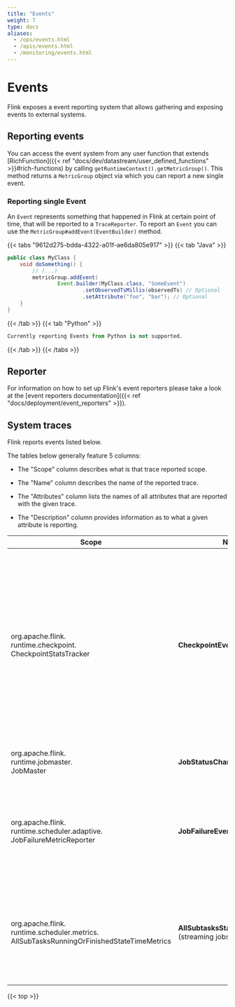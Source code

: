 ```yaml
---
title: "Events"
weight: 7
type: docs
aliases:
  - /ops/events.html
  - /apis/events.html
  - /monitoring/events.html
---
```

<!--
Licensed to the Apache Software Foundation (ASF) under one
or more contributor license agreements.  See the NOTICE file
distributed with this work for additional information
regarding copyright ownership.  The ASF licenses this file
to you under the Apache License, Version 2.0 (the
"License"); you may not use this file except in compliance
with the License.  You may obtain a copy of the License at

  http://www.apache.org/licenses/LICENSE-2.0

Unless required by applicable law or agreed to in writing,
software distributed under the License is distributed on an
"AS IS" BASIS, WITHOUT WARRANTIES OR CONDITIONS OF ANY
KIND, either express or implied.  See the License for the
specific language governing permissions and limitations
under the License.
-->

# Events

Flink exposes a event reporting system that allows gathering and exposing events to external systems.

## Reporting events

You can access the event system from any user function that extends [RichFunction]({{< ref "docs/dev/datastream/user_defined_functions" >}}#rich-functions) by calling `getRuntimeContext().getMetricGroup()`.
This method returns a `MetricGroup` object via which you can report a new single event.

### Reporting single Event


An `Event` represents something that happened in Flink at certain point of time, that will be reported to a `TraceReporter`.
To report an `Event` you can use the `MetricGroup#addEvent(EventBuilder)` method.

{{< tabs "9612d275-bdda-4322-a01f-ae6da805e917" >}}
{{< tab "Java" >}}
```java
public class MyClass {
    void doSomething() {
        // (...)
        metricGroup.addEvent(
                Event.builder(MyClass.class, "SomeEvent")
                        .setObservedTsMillis(observedTs) // Optional
                        .setAttribute("foo", "bar"); // Optional
    }
}
```
{{< /tab >}}
{{< tab "Python" >}}
```python
Currently reporting Events from Python is not supported.
```
{{< /tab >}}
{{< /tabs >}}

## Reporter

For information on how to set up Flink's event reporters please take a look at the [event reporters documentation]({{< ref "docs/deployment/event_reporters" >}}).

## System traces

Flink reports events listed below.

The tables below generally feature 5 columns:

* The "Scope" column describes what is that trace reported scope.

* The "Name" column describes the name of the reported trace.

* The "Attributes" column lists the names of all attributes that are reported with the given trace.

* The "Description" column provides information as to what a given attribute is reporting.

<table class="table table-bordered">
  <thead>
    <tr>
      <th class="text-left" style="width: 18%">Scope</th>
      <th class="text-left" style="width: 22%">Name</th>
      <th class="text-left" style="width: 5%">Severity</th>
      <th class="text-left" style="width: 20%">Attributes</th>
      <th class="text-left" style="width: 32%">Description</th>
    </tr>
  </thead>
  <tbody>
    <tr>
      <td rowspan="8">org.apache.flink.</br>runtime.checkpoint.</br>CheckpointStatsTracker</td>
      <td rowspan="8"><strong>CheckpointEvent</strong></td>
      <td rowspan="8"><strong>INFO</strong></td>
    </tr>
    <tr>
      <td>observedTs</td>
      <td>Timestamp when the checkpoint has finished.</td>
    </tr>
    <tr>
      <td>checkpointId</td>
      <td>Id of the checkpoint.</td>
    </tr>
    <tr>
      <td>checkpointedSize</td>
      <td>Size in bytes of checkpointed state during this checkpoint. Might be smaller than fullSize if incremental checkpoints are used.</td>
    </tr>
    <tr>
      <td>fullSize</td>
      <td>Full size in bytes of the referenced state by this checkpoint. Might be larger than checkpointSize if incremental checkpoints are used.</td>
    </tr>
    <tr>
      <td>checkpointStatus</td>
      <td>What was the state of this checkpoint: FAILED or COMPLETED.</td>
    </tr>
    <tr>
      <td>checkpointType</td>
      <td>Type of the checkpoint. For example: "Checkpoint", "Full Checkpoint" or "Terminate Savepoint" ...</td>
    </tr>
    <tr>
      <td>isUnaligned</td>
      <td>Whether checkpoint was aligned or unaligned.</td>
    </tr>
    <tr>
      <td rowspan="3">org.apache.flink.</br>runtime.jobmaster.</br>JobMaster</td>
      <td rowspan="3"><strong>JobStatusChangeEvent</strong></td>
      <td rowspan="3"><strong>INFO</strong></td>
    </tr>
    <tr>
      <td>observedTs</td>
      <td>Timestamp when the job's status has changed.</td>
    </tr>
    <tr>
      <td>newJobStatus</td>
      <td>New job status that is being reported by this event.</td>
    </tr>
    <tr>
      <td rowspan="5">org.apache.flink.</br>runtime.scheduler.adaptive.</br>JobFailureMetricReporter</td>
      <td rowspan="5"><strong>JobFailureEvent</strong></td>
      <td rowspan="5"><strong>INFO</strong></td>
    </tr>
    <tr>
      <td>observedTs</td>
      <td>Timestamp when the job has failed.</td>
    </tr>
    <tr>
      <td>canRestart</td>
      <td>(optional) Whether the failure is terminal.</td>
    </tr>
    <tr>
      <td>isGlobalFailure</td>
      <td>(optional) Whether the failure is global. Global failover requires all tasks to failver.</td>
    </tr>
    <tr>
      <td>failureLabel.KEY</td>
      <td>(optional) For every failure label attached to this failure with a given KEY, the value of that label is attached as an attribute value.</td>
    </tr>
    <tr>
      <td rowspan="4">org.apache.flink.</br>runtime.scheduler.metrics.</br>AllSubTasksRunningOrFinishedStateTimeMetrics</td></td>
      <td rowspan="4"><strong>AllSubtasksStatusChangeEvent</strong></br>(streaming jobs only)</td>
      <td rowspan="4"><strong>INFO</strong></td>
    </tr>
    <tr>
      <td>observedTs</td>
      <td>Timestamp when all subtasks reached given status.</td>
    </tr>
    <tr>
      <td rowspan="2">status</td>
      <td><strong>ALL_RUNNING_OR_FINISHED</strong> means all subtasks are RUNNING or have already FINISHED</td>
    </tr>
    <tr>
      <td><strong>NOT_ALL_RUNNING_OR_FINISHED</strong> means at least one subtask has switched away from RUNNING or FINISHED, after previously <strong>ALL_RUNNING_OR_FINISHED</strong> being reported</td>
    </tr>
  </tbody>
</table>

{{< top >}}
